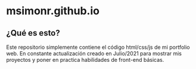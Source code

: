 # msimonr.github.io

## ¿Qué es esto?

Este repositorio simplemente contiene el código html/css/js de mi portfolio web. En constante actualización creado en Julio/2021 para mostrar mis proyectos y poner en practica habilidades de front-end básicas.
